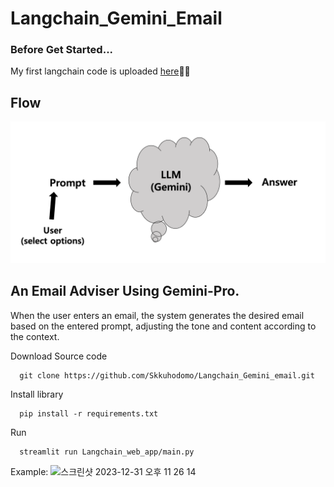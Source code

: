 # Langchain_Gemini_Email
### Before Get Started...
My first langchain code is uploaded [here](https://github.com/Skkuhodomo/Chat-GPT-Anecdote-Maker)🦜🔗
## Flow

![preview](flow.png)




## An Email Adviser Using Gemini-Pro. 
When the user enters an email, the system generates the desired email based on the entered prompt, adjusting the tone and content according to the context.


Download Source code 
```
  git clone https://github.com/Skkuhodomo/Langchain_Gemini_email.git
```
</pre>

Install library
```
  pip install -r requirements.txt
```
Run
```
  streamlit run Langchain_web_app/main.py
```
Example:
![스크린샷 2023-12-31 오후 11 26 14](https://github.com/Skkuhodomo/Langchain_Gemini_email/assets/149789510/b89f0830-a132-4bee-bb46-e12dbba9f536)

